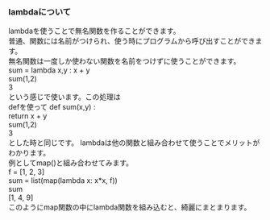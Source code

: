 ### lambdaについて
lambdaを使うことで無名関数を作ることができます。    
普通、関数には名前がつけられ、使う時にプログラムから呼び出すことができます。  
無名関数は一度しか使わない関数を名前をつけずに使うことができます。  
sum = lambda x,y : x + y  
sum(1,2)  
3  
という感じで使います。この処理は  
defを使って
def sum(x,y) :  
    return x + y  
sum(1,2)  
3  
とした時と同じです。
lambdaは他の関数と組み合わせて使うことでメリットがわかります。  
例としてmap()と組み合わせてみます。  
f = [1, 2, 3]  
sum = list(map(lambda x: x*x, f))  
sum  
[1, 4, 9]  
このようにmap関数の中にlambda関数を組み込むと、綺麗にまとまります。
